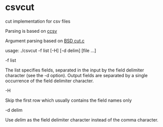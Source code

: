 # csvcut
cut implementation for csv files

Parsing is based on [ccsv](https://github.com/gega/ccsv)

Argument parsing based on [BSD cut.c](https://github.com/freebsd/freebsd-src/blob/937a0055858a098027f464abf0b2b1ec5d36748f/usr.bin/cut/cut.c)

usage: ./csvcut -f list [-H] [-d delim] [file ...]

  -f list
  
   The list	specifies fields, separated in the input by the	 field delimiter  character  (see  the	-d option).  Output fields are separated by a single occurrence	of the field delimiter character.
  
  -H
  
   Skip the first row which usually contains the field names only
  
  -d delim
  
   Use _delim_ as the field	delimiter character instead of the comma character.
  
